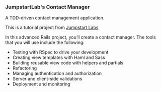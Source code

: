 ### JumpstartLab's Contact Manager

A TDD-driven contact management application.

This is a tutorial project from [Jumpstart Labs](http://tutorials.jumpstartlab.com/projects/contact_manager.html#contactmanager)

In this advanced Rails project, you’ll create a contact manager. The tools that you will use include the following:

* Testing with RSpec to drive your development
* Creating view templates with Haml and Sass
* Building reusable view code with helpers and partials
* Refactoring
* Managing authentication and authorization
* Server and client-side validations
* Deployment and monitoring